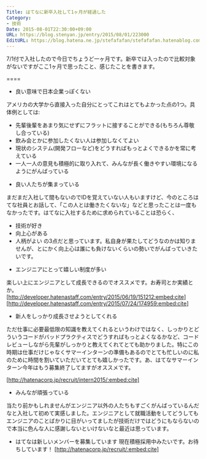 ```yaml
---
Title: はてなに新卒入社して1ヶ月が経過した
Category:
- 技術
Date: 2015-08-01T22:30:00+09:00
URL: https://blog.stenyan.jp/entry/2015/08/01/223000
EditURL: https://blog.hatena.ne.jp/stefafafan/stefafafan.hatenablog.com/atom/entry/8454420450104130492
---
```


7/1付で入社したので今日でちょうど一ヶ月です。新卒では入ったので比較対象がないですがここ1ヶ月で思ったこと、感じたことを書きます。

====

* 良い意味で日本企業っぽくない

アメリカの大学から直接入った自分にとってこれはとてもよかった点の1つ。具体例としては:

- 先輩後輩をあまり気にせずにフラットに接することができる(もちろん尊敬し合っている)
- 飲み会とかに参加したくない人は参加しなくてよい
- 現状のシステム(開発フローなど)をどうすればもっとよくできるかを常に考えている
- 一人一人の意見も積極的に取り入れて、みんなが長く働きやすい環境になるようにがんばっている

* 良い人たちが集まっている

まだまだ入社して間もないのでIDを覚えていない人もいますけど、今のところはてな社員とお話して、「この人とは働きたくないな」などと思ったことは一度もなかったです。はてなに入社するために求められていることは恐らく、
- 技術が好き
- 向上心がある
- 人柄がよい
の3点だと思っています。私自身が果たしてどうなのかは知りませんが、とにかく向上心は誰にも負けないくらいの勢いでがんばっていきたいです。
 
* エンジニアにとって嬉しい制度が多い

楽しい上にエンジニアとして成長できるのでオススメです。お寿司とか実績とか。
 
[http://developer.hatenastaff.com/entry/2015/06/19/151212:embed:cite]
 
[http://developer.hatenastaff.com/entry/2015/07/24/174959:embed:cite]

* 新人をしっかり成長させようとしてくれる

ただ仕事に必要最低限の知識を教えてくれるというわけではなく、しっかりとどういうコードがバッドプラクティスでどうすればもっとよくなるかなど、コードレビューしながら先輩がしっかりと教えてくれてとても助かりました。特にこの時期は仕事だけじゃなくサマーインターンの準備もあるのでとても忙しいのに私のために時間を割いていただいてとても嬉しかったです。あ、はてなサマーインターン今年はもう募集終了してますがオススメです。

[http://hatenacorp.jp/recruit/intern2015/:embed:cite]

* みんなが頑張っている

当たり前かもしれませんがエンジニア以外の人たちもすごくがんばっているんだなと入社して初めて実感しました。エンジニアとして就職活動をしてどうしてもエンジニアのことばかりに目がいってましたが技術だけではどうにもならないので本当に色んな人に感謝しないといけないなと最近は思っています。

* はてなは新しいメンバーを募集しています
現在積極採用中みたいです。お待ちしています！
[http://hatenacorp.jp/recruit/:embed:cite]
